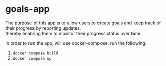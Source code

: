 # goals-app

The purpose of this app is to allow users to create goals and keep track of their progress by reporting updates, \
thereby enabling them to monitor their progress status over time.

In order to run the app, will use docker-compose. run the following:
1. `docker compose build`
2. `docker compose up`


